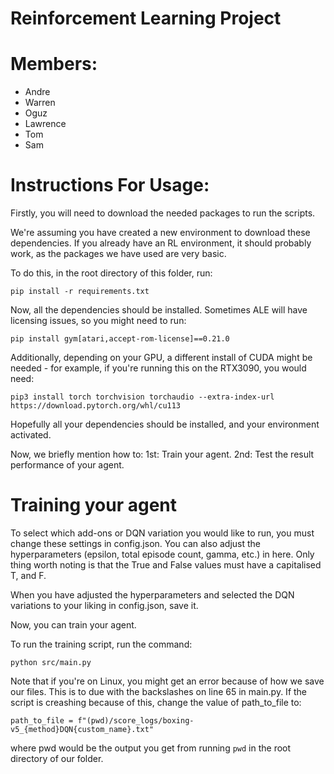 # Reinforcement Learning Project

# Members:
- Andre
- Warren
- Oguz
- Lawrence
- Tom
- Sam

# Instructions For Usage:

Firstly, you will need to download the needed packages to run the scripts.

We're assuming you have created a new environment to download these dependencies.
If you already have an RL environment, it should probably work, as the packages we have used are very basic.

To do this, in the root directory of this folder, run:
```
pip install -r requirements.txt
```

Now, all the dependencies should be installed.
Sometimes ALE will have licensing issues, so you might need to run:
```
pip install gym[atari,accept-rom-license]==0.21.0
```

Additionally, depending on your GPU, a different install of CUDA might be needed - for example, if you're running this on the RTX3090, you would need:
```
pip3 install torch torchvision torchaudio --extra-index-url https://download.pytorch.org/whl/cu113
```
Hopefully all your dependencies should be installed, and your environment activated.

Now, we briefly mention how to:
  1st: Train your agent.
  2nd: Test the result performance of your agent.

# Training your agent
To select which add-ons or DQN variation you would like to run, you must change these settings in config.json.
You can also adjust the hyperparameters (epsilon, total episode count, gamma, etc.) in here. Only thing worth noting is that the True and False values must have a capitalised T, and F. 

When you have adjusted the hyperparameters and selected the DQN variations to your liking in config.json, save it.

Now, you can train your agent.

To run the training script, run the command:
```
python src/main.py
```
Note that if you're on Linux, you might get an error because of how we save our files.
This is to due with the backslashes on line 65 in main.py.
If the script is creashing because of this, change the value of path_to_file to:
```
path_to_file = f"(pwd)/score_logs/boxing-v5_{method}DQN{custom_name}.txt"
```
where pwd would be the output you get from running `pwd` in the root directory of our folder.





